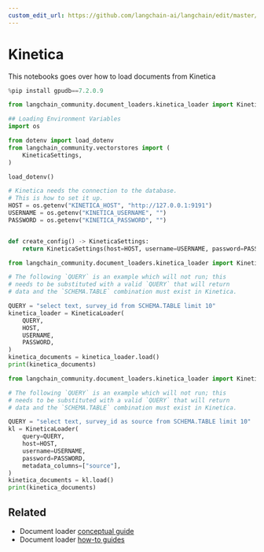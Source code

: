 ```yaml
---
custom_edit_url: https://github.com/langchain-ai/langchain/edit/master/docs/docs/integrations/document_loaders/kinetica.ipynb
---
```

# Kinetica

This notebooks goes over how to load documents from Kinetica


```python
%pip install gpudb==7.2.0.9
```


```python
from langchain_community.document_loaders.kinetica_loader import KineticaLoader
```


```python
## Loading Environment Variables
import os

from dotenv import load_dotenv
from langchain_community.vectorstores import (
    KineticaSettings,
)

load_dotenv()
```


```python
# Kinetica needs the connection to the database.
# This is how to set it up.
HOST = os.getenv("KINETICA_HOST", "http://127.0.0.1:9191")
USERNAME = os.getenv("KINETICA_USERNAME", "")
PASSWORD = os.getenv("KINETICA_PASSWORD", "")


def create_config() -> KineticaSettings:
    return KineticaSettings(host=HOST, username=USERNAME, password=PASSWORD)
```


```python
from langchain_community.document_loaders.kinetica_loader import KineticaLoader

# The following `QUERY` is an example which will not run; this
# needs to be substituted with a valid `QUERY` that will return
# data and the `SCHEMA.TABLE` combination must exist in Kinetica.

QUERY = "select text, survey_id from SCHEMA.TABLE limit 10"
kinetica_loader = KineticaLoader(
    QUERY,
    HOST,
    USERNAME,
    PASSWORD,
)
kinetica_documents = kinetica_loader.load()
print(kinetica_documents)
```


```python
from langchain_community.document_loaders.kinetica_loader import KineticaLoader

# The following `QUERY` is an example which will not run; this
# needs to be substituted with a valid `QUERY` that will return
# data and the `SCHEMA.TABLE` combination must exist in Kinetica.

QUERY = "select text, survey_id as source from SCHEMA.TABLE limit 10"
kl = KineticaLoader(
    query=QUERY,
    host=HOST,
    username=USERNAME,
    password=PASSWORD,
    metadata_columns=["source"],
)
kinetica_documents = kl.load()
print(kinetica_documents)
```


## Related

- Document loader [conceptual guide](/docs/concepts/#document-loaders)
- Document loader [how-to guides](/docs/how_to/#document-loaders)
